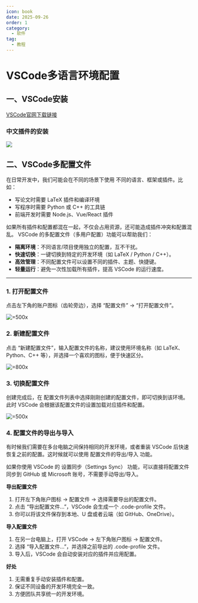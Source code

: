 ```yaml
---
icon: book
date: 2025-09-26
order: 1
category:
  - 软件
tag:
  - 教程
---
```


# VSCode多语言环境配置

## 一、VSCode安装

[VSCode官网下载链接](https://code.visualstudio.com/Download)

### 中文插件的安装

![](\img\中文插件.png)

## 二、VSCode多配置文件

在日常开发中，我们可能会在不同的场景下使用 不同的语言、框架或插件。比如：

- 写论文时需要 LaTeX 插件和编译环境
- 写程序时需要 Python 或 C++ 的工具链
- 前端开发时需要 Node.js、Vue/React 插件

如果所有插件和配置都混在一起，不仅会占用资源，还可能造成插件冲突和配置混乱。
VSCode 的多配置文件（多用户配置）功能可以帮助我们：

- **隔离环境**：不同语言/项目使用独立的配置，互不干扰。
- **快速切换**：一键切换到特定的开发环境（如 LaTeX / Python / C++）。
- **高效管理**：不同配置文件可以设置不同的插件、主题、快捷键。
- **轻量运行**：避免一次性加载所有插件，提高 VSCode 的运行速度。

---

### 1. 打开配置文件

点击左下角的账户图标（齿轮旁边），选择 “配置文件” → “打开配置文件”。

![ =500x](\img\配置文件.png)

### 2. 新建配置文件

点击 “新建配置文件”，输入配置文件的名称，建议使用环境名称（如 LaTeX、Python、C++ 等），并选择一个喜欢的图标，便于快速区分。

![ =800x](\img\新建配置文件.png)

### 3. 切换配置文件

创建完成后，在 配置文件列表中选择刚刚创建的配置文件，即可切换到该环境。此时 VSCode 会根据该配置文件的设置加载对应插件和配置。

![ =500x](\img\选择配置文件.png)


### 4. 配置文件的导出与导入

有时候我们需要在多台电脑之间保持相同的开发环境，或者重装 VSCode 后快速恢复之前的配置。这时候就可以使用 配置文件的导出/导入 功能。

如果你使用 VSCode 的 设置同步（Settings Sync） 功能，可以直接将配置文件同步到 GitHub 或 Microsoft 账号，不需要手动导出/导入。

**导出配置文件**

1. 打开左下角账户图标 → 配置文件 → 选择需要导出的配置文件。
2. 点击 “导出配置文件…”，VSCode 会生成一个 .code-profile 文件。
3. 你可以将该文件保存到本地、U 盘或者云端（如 GitHub、OneDrive）。

**导入配置文件**

1. 在另一台电脑上，打开 VSCode → 左下角账户图标 → 配置文件。
2. 选择 “导入配置文件…”，并选择之前导出的 .code-profile 文件。
3. 导入后，VSCode 会自动安装对应的插件并应用配置。

**好处**

1. 无需重复手动安装插件和配置。
2. 保证不同设备的开发环境完全一致。
3. 方便团队共享统一的开发环境。
